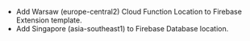 - Add Warsaw (europe-central2) Cloud Function Location to Firebase Extension template.
- Add Singapore (asia-southeast1) to Firebase Database location.
